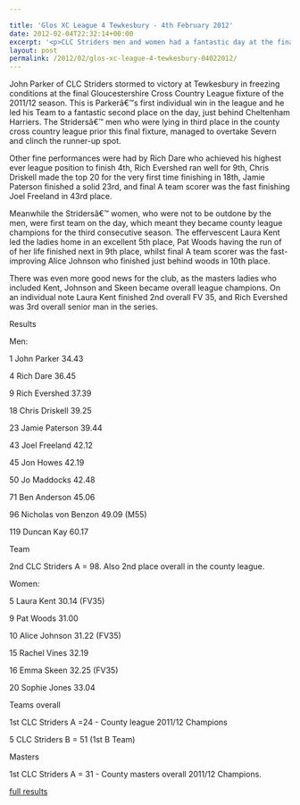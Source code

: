 ```yaml
---

title: 'Glos XC League 4 Tewkesbury - 4th February 2012'
date: 2012-02-04T22:32:14+00:00
excerpt: '<p>CLC Striders men and women had a fantastic day at the final Gloucestershire County Cross Country League fixture of the 2011/2012 season held in freezing conditions.</p>'
layout: post
permalink: /2012/02/glos-xc-league-4-tewkesbury-04022012/
---
```

</p> 

John Parker of CLC Striders stormed to victory at Tewkesbury in freezing conditions at the final Gloucestershire Cross Country League fixture of the 2011/12 season. This is Parkerâ€™s first individual win in the league and he led his Team to a fantastic second place on the day, just behind Cheltenham Harriers. The Stridersâ€™ men who were lying in third place in the county cross country league prior this final fixture, managed to overtake Severn and clinch the runner-up spot.

Other fine performances were had by Rich Dare who achieved his highest ever league position to finish 4th, Rich Evershed ran well for 9th, Chris Driskell made the top 20 for the very first time finishing in 18th, Jamie Paterson finished a solid 23rd, and final A team scorer was the fast finishing Joel Freeland in 43rd place.

Meanwhile the Stridersâ€™ women, who were not to be outdone by the men, were first team on the day, which meant they became county league champions for the third consecutive season. The effervescent Laura Kent led the ladies home in an excellent 5th place, Pat Woods having the run of of her life finished next in 9th place, whilst final A team scorer was the fast-improving Alice Johnson who finished just behind woods in 10th place.

There was even more good news for the club, as the masters ladies who included Kent, Johnson and Skeen became overall league champions. On an individual note Laura Kent finished 2nd overall FV 35, and Rich Evershed was 3rd overall senior man in the series.

Results 

Men:

1 John Parker 34.43

4 Rich Dare 36.45

9 Rich Evershed 37.39

18 Chris Driskell 39.25

23 Jamie Paterson 39.44

43 Joel Freeland 42.12

45 Jon Howes 42.19

50 Jo Maddocks 42.48

71 Ben Anderson 45.06

96 Nicholas von Benzon 49.09 (M55)

119 Duncan Kay 60.17

Team

2nd CLC Striders A = 98. Also 2nd place overall in the county league.

Women:

5 Laura Kent 30.14 (FV35)

9 Pat Woods 31.00

10 Alice Johnson 31.22 (FV35)

15 Rachel Vines 32.19

16 Emma Skeen 32.25 (FV35)

20 Sophie Jones 33.04

Teams overall

1st CLC Striders A =24 - County league 2011/12 Champions

5 CLC Striders B = 51 (1st B Team)

Masters

1st CLC Striders A = 31 - County masters overall 2011/12 Champions.

<a href="http://www.clcstriders-runningclub.co.uk/images/documents/glosleague4.pdf" target="_blank" rel="nofollow">full results</a>